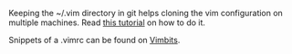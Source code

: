 Keeping the ~/.vim directory in git helps cloning the vim configuration on multiple machines.
Read [this tutorial](http://vimcasts.org/episodes/synchronizing-plugins-with-git-submodules-and-pathogen/) on how to do it.

Snippets of a .vimrc can be found on [Vimbits](http://vimbits.com/).
